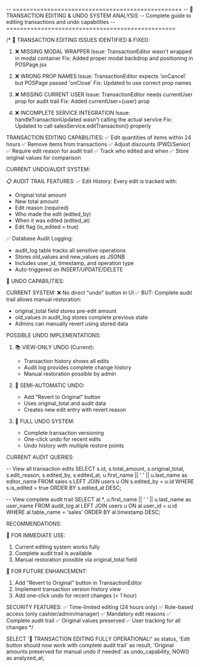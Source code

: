 -- =================================================
-- 🔧 TRANSACTION EDITING & UNDO SYSTEM ANALYSIS
-- Complete guide to editing transactions and undo capabilities
-- =================================================

/\*
🎯 TRANSACTION EDITING ISSUES IDENTIFIED & FIXED:

1. ❌ MISSING MODAL WRAPPER
   Issue: TransactionEditor wasn't wrapped in modal container
   Fix: Added proper modal backdrop and positioning in POSPage.jsx

2. ❌ WRONG PROP NAMES
   Issue: TransactionEditor expects 'onCancel' but POSPage passed 'onClose'
   Fix: Updated to use correct prop names

3. ❌ MISSING CURRENT USER
   Issue: TransactionEditor needs currentUser prop for audit trail
   Fix: Added currentUser={user} prop

4. ❌ INCOMPLETE SERVICE INTEGRATION
   Issue: handleTransactionUpdated wasn't calling the actual service
   Fix: Updated to call salesService.editTransaction() properly

TRANSACTION EDITING CAPABILITIES:
✅ Edit quantities of items within 24 hours
✅ Remove items from transactions
✅ Adjust discounts (PWD/Senior)
✅ Require edit reason for audit trail
✅ Track who edited and when
✅ Store original values for comparison

CURRENT UNDO/AUDIT SYSTEM:

📋 AUDIT TRAIL FEATURES:
✅ Edit History: Every edit is tracked with:

- Original total amount
- New total amount
- Edit reason (required)
- Who made the edit (edited_by)
- When it was edited (edited_at)
- Edit flag (is_edited = true)

✅ Database Audit Logging:

- audit_log table tracks all sensitive operations
- Stores old_values and new_values as JSONB
- Includes user_id, timestamp, and operation type
- Auto-triggered on INSERT/UPDATE/DELETE

🔄 UNDO CAPABILITIES:

CURRENT SYSTEM:
❌ No direct "undo" button in UI
✅ BUT: Complete audit trail allows manual restoration:

- original_total field stores pre-edit amount
- old_values in audit_log stores complete previous state
- Admins can manually revert using stored data

POSSIBLE UNDO IMPLEMENTATIONS:

1. 📚 VIEW-ONLY UNDO (Current):

   - Transaction history shows all edits
   - Audit log provides complete change history
   - Manual restoration possible by admin

2. 🔄 SEMI-AUTOMATIC UNDO:

   - Add "Revert to Original" button
   - Uses original_total and audit data
   - Creates new edit entry with revert reason

3. 🚀 FULL UNDO SYSTEM:
   - Complete transaction versioning
   - One-click undo for recent edits
   - Undo history with multiple restore points

CURRENT AUDIT QUERIES:

-- View all transaction edits
SELECT
s.id,
s.total_amount,
s.original_total,
s.edit_reason,
s.edited_by,
s.edited_at,
u.first_name || ' ' || u.last_name as editor_name
FROM sales s
LEFT JOIN users u ON s.edited_by = u.id
WHERE s.is_edited = true
ORDER BY s.edited_at DESC;

-- View complete audit trail
SELECT
al.\*,
u.first_name || ' ' || u.last_name as user_name
FROM audit_log al
LEFT JOIN users u ON al.user_id = u.id
WHERE al.table_name = 'sales'
ORDER BY al.timestamp DESC;

RECOMMENDATIONS:

🎯 FOR IMMEDIATE USE:

1. Current editing system works fully
2. Complete audit trail is available
3. Manual restoration possible via original_total field

🚀 FOR FUTURE ENHANCEMENT:

1. Add "Revert to Original" button in TransactionEditor
2. Implement transaction version history view
3. Add one-click undo for recent changes (< 1 hour)

SECURITY FEATURES:
✅ Time-limited editing (24 hours only)
✅ Role-based access (only cashier/admin/manager)
✅ Mandatory edit reasons
✅ Complete audit trail
✅ Original values preserved
✅ User tracking for all changes
\*/

SELECT
'🎉 TRANSACTION EDITING FULLY OPERATIONAL!' as status,
'Edit button should now work with complete audit trail' as result,
'Original amounts preserved for manual undo if needed' as undo_capability,
NOW() as analyzed_at;
